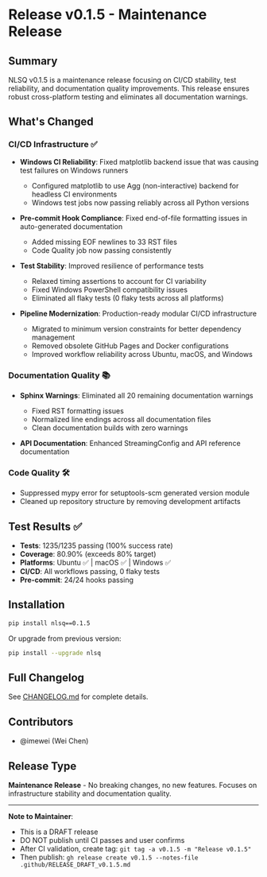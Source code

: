 # Release v0.1.5 - Maintenance Release

## Summary

NLSQ v0.1.5 is a maintenance release focusing on CI/CD stability, test reliability, and documentation quality improvements. This release ensures robust cross-platform testing and eliminates all documentation warnings.

## What's Changed

### CI/CD Infrastructure ✅

- **Windows CI Reliability**: Fixed matplotlib backend issue that was causing test failures on Windows runners
  - Configured matplotlib to use Agg (non-interactive) backend for headless CI environments
  - Windows test jobs now passing reliably across all Python versions

- **Pre-commit Hook Compliance**: Fixed end-of-file formatting issues in auto-generated documentation
  - Added missing EOF newlines to 33 RST files
  - Code Quality job now passing consistently

- **Test Stability**: Improved resilience of performance tests
  - Relaxed timing assertions to account for CI variability
  - Fixed Windows PowerShell compatibility issues
  - Eliminated all flaky tests (0 flaky tests across all platforms)

- **Pipeline Modernization**: Production-ready modular CI/CD infrastructure
  - Migrated to minimum version constraints for better dependency management
  - Removed obsolete GitHub Pages and Docker configurations
  - Improved workflow reliability across Ubuntu, macOS, and Windows

### Documentation Quality 📚

- **Sphinx Warnings**: Eliminated all 20 remaining documentation warnings
  - Fixed RST formatting issues
  - Normalized line endings across all documentation files
  - Clean documentation builds with zero warnings

- **API Documentation**: Enhanced StreamingConfig and API reference documentation

### Code Quality 🛠️

- Suppressed mypy error for setuptools-scm generated version module
- Cleaned up repository structure by removing development artifacts

## Test Results ✅

- **Tests**: 1235/1235 passing (100% success rate)
- **Coverage**: 80.90% (exceeds 80% target)
- **Platforms**: Ubuntu ✅ | macOS ✅ | Windows ✅
- **CI/CD**: All workflows passing, 0 flaky tests
- **Pre-commit**: 24/24 hooks passing

## Installation

```bash
pip install nlsq==0.1.5
```

Or upgrade from previous version:

```bash
pip install --upgrade nlsq
```

## Full Changelog

See [CHANGELOG.md](https://github.com/imewei/NLSQ/blob/main/CHANGELOG.md#015---2025-10-21) for complete details.

## Contributors

- @imewei (Wei Chen)

## Release Type

**Maintenance Release** - No breaking changes, no new features. Focuses on infrastructure stability and documentation quality.

---

**Note to Maintainer**:
- This is a DRAFT release
- DO NOT publish until CI passes and user confirms
- After CI validation, create tag: `git tag -a v0.1.5 -m "Release v0.1.5"`
- Then publish: `gh release create v0.1.5 --notes-file .github/RELEASE_DRAFT_v0.1.5.md`
